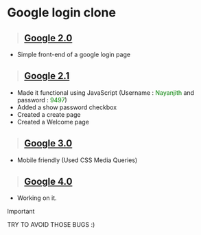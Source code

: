 # Google login clone
> ## [Google 2.0](https://nayanjithh.github.io/Google/Google%202.0/Google.html)
 * Simple front-end of a google login page

> ## [Google 2.1](https://nayanjithh.github.io/Google/Google%202.1/Login/Google.html)
 * Made it functional using JavaScript (Username : <font color="green">Nayanjith</font> and password : <font color="green">9497</font>)
 * Added a show password checkbox
 * Created a create page
 * Created a Welcome page

> ## [Google 3.0](https://nayanjithh.github.io/Google/Google%203.0/Login/login.html)
 * Mobile friendly (Used CSS Media Queries)

> ## [Google 4.0](https://nayanjithh.github.io/Google/)
  * Working on it.

>[!IMPORTANT]
>TRY TO AVOID THOSE BUGS :)
